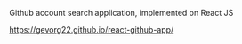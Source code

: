Github account search application, implemented on React JS

https://gevorg22.github.io/react-github-app/
